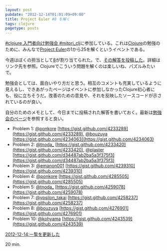 ```yaml
---
layout: post
pubdate: "2012-12-14T01:01:09+09:00"
title: Project Euler #8 を解く
tags: clojure
pagetype: posts
---
```

[#clojure 入門者向け勉強会 #mitori_clj](http://www.zusaar.com/event/455057)に参加している。これは[Clojure](http://clojure.org/)の勉強のために、みんなで[Project Euler](http://projecteuler.net/)の1から25を解くというイベントである。

今週はぼくの担当として[8](http://projecteuler.net/problem=8)が割り当てられた。で、[その解答を投稿した](https://gist.github.com/4276901)。詳細はリンク先を参照。Clojureでこういう問題を解くのは楽しいね、パズルみたいで。

勉強会としては、面白いやり方だと思う。相互のコメントも充実しているように見えるし、できあがったページはイベントに参加しなかったClojure初心者にも、役に立ちそうだ。改善のための意見や、それを反映したソースコードが示されているのが良い。

自分のためのメモとして、今日までに投稿された解答を書いておく。最新は[勉強会のページ](http://www.zusaar.com/event/455057)を参照すると良い。

 * Problem 1: [@ponkore](https://twitter.com/ponkore) [https://gist.github.com/4233289](https://gist.github.com/4233289), [@bouzuya](https://twitter.com/bouzuya) [https://gist.github.com/4234063](https://gist.github.com/4234063)
 * Problem 2: [@tnoda\_](https://twitter.com/tnoda_) [https://gist.github.com/4233420](https://gist.github.com/4233420), [@plaster](https://twitter.com/plaster) [https://gist.github.com/d34487ab2ba5a3f375f3](https://gist.github.com/d34487ab2ba5a3f375f3)
 * Problem 3: [@emanon001](https://twitter.com/emanon001) [https://gist.github.com/4239310](https://gist.github.com/4239310)
 * Problem 4: [@ponkore](https://twitter.com/ponkore) [https://gist.github.com/4285505](https://gist.github.com/4285505)
 * Problem 5: [@tnoda\_](https://twitter.com/tnoda_) [https://gist.github.com/4259078](https://gist.github.com/4259078)
 * Problem 7: [@ypsilon\_takai](https://twitter.com/ypsilon_takai) [https://gist.github.com/4258237](https://gist.github.com/4258237)
 * Problem 8: [@bouzuya](https://twitter.com/bouzuya) [https://gist.github.com/4276901](https://gist.github.com/4276901)
 * Problem 10: [@kohyama](https://twitter.com/kohyama) [https://gist.github.com/4243539](https://gist.github.com/4243539)

<ins>2012-12-14:一覧を更新した</ins>

20 min.

